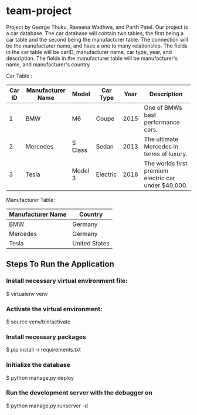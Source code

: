 # team-project
Project by George Thuku, Raveena Wadhwa, and Parth Patel. Our project is a car database.
The car database will contain two tables, the first being a car table and the second being the manufacturer table. The connection will be the manufacturer name, and have a one to many relationship. The fields in the car table will be carID, manufacturer name, car type, year, and description. The fields in the manufacturer table will be manufacturer's name, and manufacturer's country.

Car Table  :

Car ID | Manufacturer Name | Model | Car Type | Year | Description
------| -------------| --------|------|----------|---------|
1 | BMW |  M6 | Coupe | 2015 | One of BMWs best performance cars.
2 | Mercedes | S Class | Sedan | 2013 | The ultimate Mercedes in terms of luxury.
3 | Tesla |Model 3 | Electric | 2018 | The worlds first premium electric car under $40,000.

Manufacturer Table:

Manufacturer Name | Country
------------------|--------
BMW | Germany
Mercedes | Germany
Tesla | United States

## Steps To Run the Application

### Install necessary virtual environment file:

  $ virtualenv venv

### Activate the virtual environment:

  $ source venv/bin/activate

### Install necessary packages

  $ pip install -r requirements.txt

### Initialize the database

  $ python manage.py deploy

### Run the development server with the debugger on

  $ python manage.py runserver -d
